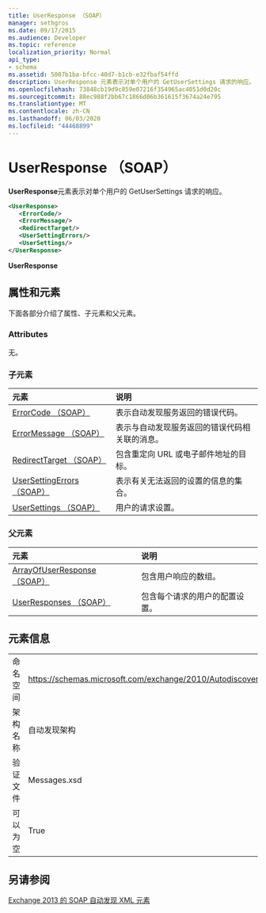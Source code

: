 ```yaml
---
title: UserResponse （SOAP）
manager: sethgros
ms.date: 09/17/2015
ms.audience: Developer
ms.topic: reference
localization_priority: Normal
api_type:
- schema
ms.assetid: 5007b1ba-bfcc-40d7-b1cb-e32fbaf54ffd
description: UserResponse 元素表示对单个用户的 GetUserSettings 请求的响应。
ms.openlocfilehash: 73848cb19d9c859e07216f354965ac4051d0d20c
ms.sourcegitcommit: 88ec988f2bb67c1866d06b361615f3674a24e795
ms.translationtype: MT
ms.contentlocale: zh-CN
ms.lasthandoff: 06/03/2020
ms.locfileid: "44468899"
---
```

# <a name="userresponse-soap"></a>UserResponse （SOAP）

**UserResponse**元素表示对单个用户的 GetUserSettings 请求的响应。 
  
```XML
<UserResponse>
   <ErrorCode/>
   <ErrorMessage/>
   <RedirectTarget/>
   <UserSettingErrors/>
   <UserSettings/>
</UserResponse>
```

 **UserResponse**
## <a name="attributes-and-elements"></a>属性和元素

下面各部分介绍了属性、子元素和父元素。
  
### <a name="attributes"></a>Attributes

无。
  
### <a name="child-elements"></a>子元素

|**元素**|**说明**|
|:-----|:-----|
|[ErrorCode （SOAP）](errorcode-soap.md) <br/> |表示自动发现服务返回的错误代码。  <br/> |
|[ErrorMessage （SOAP）](errormessage-soap.md) <br/> |表示与自动发现服务返回的错误代码相关联的消息。  <br/> |
|[RedirectTarget （SOAP）](redirecttarget-soap.md) <br/> |包含重定向 URL 或电子邮件地址的目标。  <br/> |
|[UserSettingErrors （SOAP）](usersettingerrors-soap.md) <br/> |表示有关无法返回的设置的信息的集合。  <br/> |
|[UserSettings （SOAP）](usersettings-soap.md) <br/> |用户的请求设置。  <br/> |
   
### <a name="parent-elements"></a>父元素

|**元素**|**说明**|
|:-----|:-----|
|[ArrayOfUserResponse （SOAP）](arrayofuserresponse-soap.md) <br/> |包含用户响应的数组。  <br/> |
|[UserResponses （SOAP）](userresponses-soap.md) <br/> |包含每个请求的用户的配置设置。  <br/> |
   
## <a name="element-information"></a>元素信息

|||
|:-----|:-----|
|命名空间  <br/> |https://schemas.microsoft.com/exchange/2010/Autodiscover  <br/> |
|架构名称  <br/> |自动发现架构  <br/> |
|验证文件  <br/> |Messages.xsd  <br/> |
|可以为空  <br/> |True  <br/> |
   
## <a name="see-also"></a>另请参阅



[Exchange 2013 的 SOAP 自动发现 XML 元素](soap-autodiscover-xml-elements-for-exchange-2013.md)

